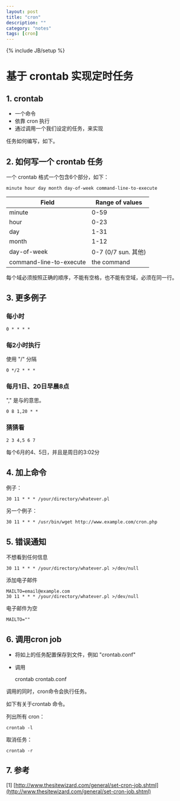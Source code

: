 ```yaml
---
layout: post
title: "cron"
description: ""
category: "notes"
tags: [cron]
---
```

{% include JB/setup %}


# 基于 crontab 实现定时任务

## 1. crontab
* 一个命令
* 依靠 cron 执行
* 通过调用一个我们设定的任务，来实现

任务如何编写，如下。

## 2. 如何写一个 crontab 任务
一个 crontab 格式一个包含6个部分，如下：

    minute hour day month day-of-week command-line-to-execute

| Field	| Range of values |
|-------|-----------------|
|minute	|0-59             |
|hour	|0-23             |
|day	|1-31             |
|month	|1-12             |
|day-of-week|	0-7 (0/7 sun. 其他)|
|command-line-to-execute|	the command |

每个域必须按照正确的顺序，不能有空格，也不能有空域，必须在同一行。

## 3. 更多例子

### 每小时

    0 * * * *

### 每2小时执行
使用 "/" 分隔

    0 */2 * * *

### 每月1日、20日早晨8点
"," 是与的意思。

    0 8 1,20 * *

### 猜猜看

    2 3 4,5 6 7

每个6月的4、5日，并且是周日的3:02分

## 4. 加上命令

例子：

    30 11 * * * /your/directory/whatever.pl

另一个例子：

    30 11 * * * /usr/bin/wget http://www.example.com/cron.php

## 5. 错误通知

不想看到任何信息

    30 11 * * * /your/directory/whatever.pl >/dev/null

添加电子邮件

    MAILTO=email@example.com
    30 11 * * * /your/directory/whatever.pl >/dev/null

电子邮件为空

    MAILTO=""

## 6. 调用cron job
* 将如上的任务配置保存到文件，例如 "crontab.conf"
* 调用

    crontab crontab.conf

调用的同时，cron命令会执行任务。

如下有关于crontab 命令。

列出所有 cron：

    crontab -l

取消任务：

    crontab -r

## 7. 参考

[1] [http://www.thesitewizard.com/general/set-cron-job.shtml](http://www.thesitewizard.com/general/set-cron-job.shtml)
